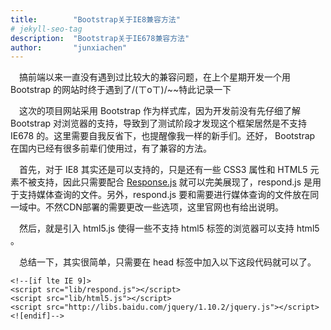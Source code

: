 ```yaml
---
title:        "Bootstrap关于IE8兼容方法"
# jekyll-seo-tag
description:  "Bootstrap关于IE678兼容方法"
author:       "junxiachen"
---
```

&emsp;搞前端以来一直没有遇到过比较大的兼容问题，在上个星期开发一个用 Bootstrap 的网站时终于遇到了/(ㄒoㄒ)/~~特此记录一下      

&emsp;这次的项目网站采用 Bootstrap 作为样式库，因为开发前没有先仔细了解 Bootstrap 对浏览器的支持，导致到了测试阶段才发现这个框架居然是不支持 IE678 的。这里需要自我反省下，也提醒像我一样的新手们。还好， Bootstrap 在国内已经有很多前辈们使用过，有了兼容的方法。       

&emsp;首先，对于 IE8 其实还是可以支持的，只是还有一些 CSS3 属性和 HTML5 元素不被支持，因此只需要配合 [Response.js](https://github.com/scottjehl/Respond) 就可以完美展现了，respond.js 是用于支持媒体查询的文件。另外，respond.js 要和需要进行媒体查询的文件放在同一域中。不然CDN部署的需要更改一些选项，这里官网也有给出说明。 
    
&emsp;然后，就是引入 html5.js 使得一些不支持 html5 标签的浏览器可以支持 html5 。      

&emsp;总结一下，其实很简单，只需要在 head 标签中加入以下这段代码就可以了。    

```
<!--[if lte IE 9]>  
<script src="lib/respond.js"></script>  
<script src="lib/html5.js"></script>  
<script src="http://libs.baidu.com/jquery/1.10.2/jquery.js"></script>  
<![endif]--> 
```




